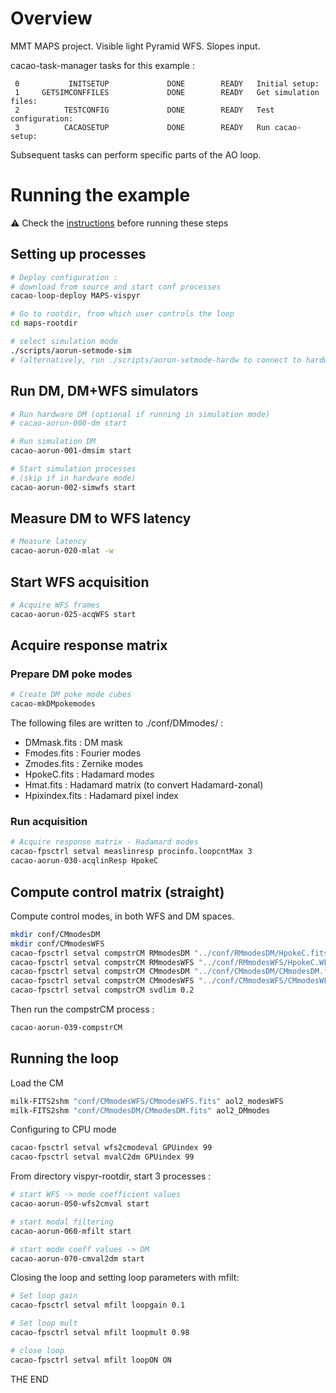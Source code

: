 # Overview

MMT MAPS project.
Visible light Pyramid WFS. Slopes input.

cacao-task-manager tasks for this example :

~~~
 0           INITSETUP             DONE        READY   Initial setup:
 1     GETSIMCONFFILES             DONE        READY   Get simulation files:
 2          TESTCONFIG             DONE        READY   Test configuration:
 3          CACAOSETUP             DONE        READY   Run cacao-setup:
~~~
Subsequent tasks can perform specific parts of the AO loop.




# Running the example

:warning: Check the [instructions](https://github.com/cacao-org/cacao/tree/dev/AOloopControl/examples) before running these steps

## Setting up processes


```bash
# Deploy configuration :
# download from source and start conf processes
cacao-loop-deploy MAPS-vispyr

# Go to rootdir, from which user controls the loop
cd maps-rootdir

# select simulation mode
./scripts/aorun-setmode-sim
# (alternatively, run ./scripts/aorun-setmode-hardw to connect to hardware)
```

## Run DM, DM+WFS simulators

```bash
# Run hardware DM (optional if running in simulation mode)
# cacao-aorun-000-dm start

# Run simulation DM
cacao-aorun-001-dmsim start

# Start simulation processes
# (skip if in hardware mode)
cacao-aorun-002-simwfs start
```



## Measure DM to WFS latency


```bash
# Measure latency
cacao-aorun-020-mlat -w
```



## Start WFS acquisition

```bash
# Acquire WFS frames
cacao-aorun-025-acqWFS start
```



## Acquire response matrix


### Prepare DM poke modes

```bash
# Create DM poke mode cubes
cacao-mkDMpokemodes
```
The following files are written to ./conf/DMmodes/ :
- DMmask.fits    : DM mask
- Fmodes.fits    : Fourier modes
- Zmodes.fits    : Zernike modes
- HpokeC.fits    : Hadamard modes
- Hmat.fits      : Hadamard matrix (to convert Hadamard-zonal)
- Hpixindex.fits : Hadamard pixel index



### Run acquisition


```bash
# Acquire response matrix - Hadamard modes
cacao-fpsctrl setval measlinresp procinfo.loopcntMax 3
cacao-aorun-030-acqlinResp HpokeC
```




## Compute control matrix (straight)


Compute control modes, in both WFS and DM spaces.

```bash
mkdir conf/CMmodesDM
mkdir conf/CMmodesWFS
cacao-fpsctrl setval compstrCM RMmodesDM "../conf/RMmodesDM/HpokeC.fits"
cacao-fpsctrl setval compstrCM RMmodesWFS "../conf/RMmodesWFS/HpokeC.WFSresp.fits"
cacao-fpsctrl setval compstrCM CMmodesDM "../conf/CMmodesDM/CMmodesDM.fits"
cacao-fpsctrl setval compstrCM CMmodesWFS "../conf/CMmodesWFS/CMmodesWFS.fits"
cacao-fpsctrl setval compstrCM svdlim 0.2
```
Then run the compstrCM process :
```bash
cacao-aorun-039-compstrCM
```


## Running the loop

Load the CM
```bash
milk-FITS2shm "conf/CMmodesWFS/CMmodesWFS.fits" aol2_modesWFS
milk-FITS2shm "conf/CMmodesDM/CMmodesDM.fits" aol2_DMmodes
```

Configuring to CPU mode
```bash
cacao-fpsctrl setval wfs2cmodeval GPUindex 99
cacao-fpsctrl setval mvalC2dm GPUindex 99
```


From directory vispyr-rootdir, start 3 processes :

```bash
# start WFS -> mode coefficient values
cacao-aorun-050-wfs2cmval start

# start modal filtering
cacao-aorun-060-mfilt start

# start mode coeff values -> DM
cacao-aorun-070-cmval2dm start

```

Closing the loop and setting loop parameters with mfilt:

```bash
# Set loop gain
cacao-fpsctrl setval mfilt loopgain 0.1

# Set loop mult
cacao-fpsctrl setval mfilt loopmult 0.98

# close loop
cacao-fpsctrl setval mfilt loopON ON

```


THE END
